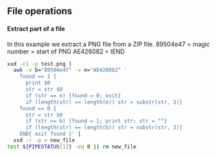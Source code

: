 ## File operations
#### Extract part of a file
In this example we extract a PNG file from a ZIP file. 
89504e47 = magic number = start of PNG
AE426082 = IEND

```bash
xxd -c1 -p test.png |
  awk -v b="89504e47" -v e="AE426082" '
    found == 1 {
      print $0
      str = str $0
      if (str == e) {found = 0; exit}
      if (length(str) == length(e)) str = substr(str, 3)}
    found == 0 {
      str = str $0
      if (str == b) {found = 1; print str; str = ""}
      if (length(str) == length(b)) str = substr(str, 3)}
    END{ exit found }' |
  xxd -r -p > new_file
test ${PIPESTATUS[1]} -eq 0 || rm new_file
```